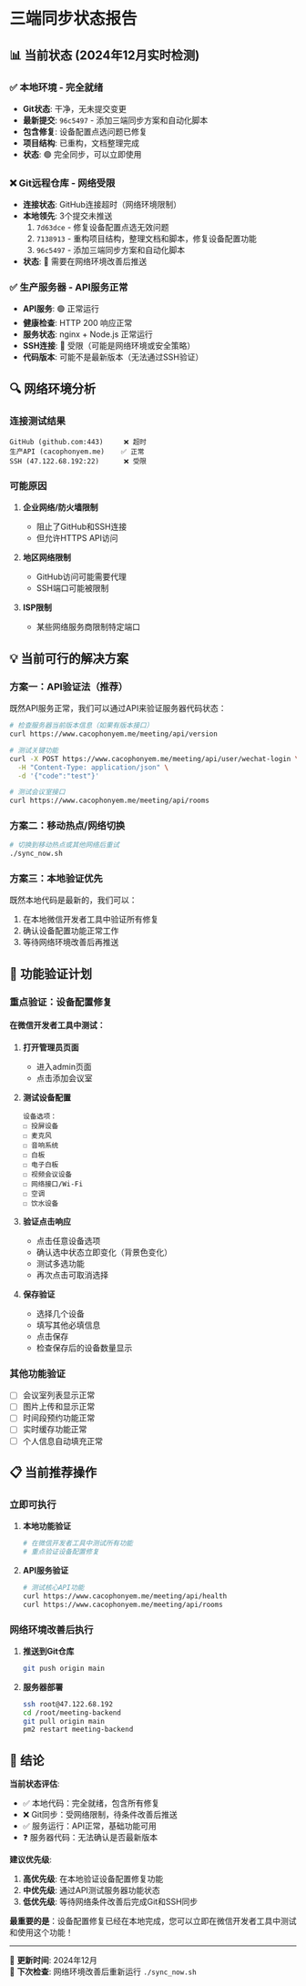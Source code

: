 # 三端同步状态报告

## 📊 当前状态 (2024年12月实时检测)

### ✅ 本地环境 - 完全就绪
- **Git状态**: 干净，无未提交变更
- **最新提交**: `96c5497` - 添加三端同步方案和自动化脚本
- **包含修复**: 设备配置点选问题已修复
- **项目结构**: 已重构，文档整理完成
- **状态**: 🟢 完全同步，可以立即使用

### ❌ Git远程仓库 - 网络受限
- **连接状态**: GitHub连接超时（网络环境限制）
- **本地领先**: 3个提交未推送
  1. `7d63dce` - 修复设备配置点选无效问题
  2. `7138913` - 重构项目结构，整理文档和脚本，修复设备配置功能  
  3. `96c5497` - 添加三端同步方案和自动化脚本
- **状态**: 🔴 需要在网络环境改善后推送

### ✅ 生产服务器 - API服务正常
- **API服务**: 🟢 正常运行
- **健康检查**: HTTP 200 响应正常
- **服务状态**: nginx + Node.js 正常运行
- **SSH连接**: 🔴 受限（可能是网络环境或安全策略）
- **代码版本**: 可能不是最新版本（无法通过SSH验证）

## 🔍 网络环境分析

### 连接测试结果
```
GitHub (github.com:443)     ❌ 超时
生产API (cacophonyem.me)    ✅ 正常  
SSH (47.122.68.192:22)      ❌ 受限
```

### 可能原因
1. **企业网络/防火墙限制**
   - 阻止了GitHub和SSH连接
   - 但允许HTTPS API访问

2. **地区网络限制**
   - GitHub访问可能需要代理
   - SSH端口可能被限制

3. **ISP限制**
   - 某些网络服务商限制特定端口

## 💡 当前可行的解决方案

### 方案一：API验证法（推荐）
既然API服务正常，我们可以通过API来验证服务器代码状态：

```bash
# 检查服务器当前版本信息（如果有版本接口）
curl https://www.cacophonyem.me/meeting/api/version

# 测试关键功能
curl -X POST https://www.cacophonyem.me/meeting/api/user/wechat-login \
  -H "Content-Type: application/json" \
  -d '{"code":"test"}'

# 测试会议室接口
curl https://www.cacophonyem.me/meeting/api/rooms
```

### 方案二：移动热点/网络切换
```bash
# 切换到移动热点或其他网络后重试
./sync_now.sh
```

### 方案三：本地验证优先
既然本地代码是最新的，我们可以：
1. 在本地微信开发者工具中验证所有修复
2. 确认设备配置功能正常工作
3. 等待网络环境改善后再推送

## 🧪 功能验证计划

### 重点验证：设备配置修复
#### 在微信开发者工具中测试：
1. **打开管理员页面**
   - 进入admin页面
   - 点击添加会议室

2. **测试设备配置**
   ```
   设备选项：
   ☐ 投屏设备
   ☐ 麦克风  
   ☐ 音响系统
   ☐ 白板
   ☐ 电子白板
   ☐ 视频会议设备
   ☐ 网络接口/Wi-Fi
   ☐ 空调
   ☐ 饮水设备
   ```

3. **验证点击响应**
   - 点击任意设备选项
   - 确认选中状态立即变化（背景色变化）
   - 测试多选功能
   - 再次点击可取消选择

4. **保存验证**
   - 选择几个设备
   - 填写其他必填信息
   - 点击保存
   - 检查保存后的设备数量显示

### 其他功能验证
- [ ] 会议室列表显示正常
- [ ] 图片上传和显示正常
- [ ] 时间段预约功能正常
- [ ] 实时缓存功能正常
- [ ] 个人信息自动填充正常

## 📋 当前推荐操作

### 立即可执行
1. **本地功能验证**
   ```bash
   # 在微信开发者工具中测试所有功能
   # 重点验证设备配置修复
   ```

2. **API服务验证**
   ```bash
   # 测试核心API功能
   curl https://www.cacophonyem.me/meeting/api/health
   curl https://www.cacophonyem.me/meeting/api/rooms
   ```

### 网络环境改善后执行
1. **推送到Git仓库**
   ```bash
   git push origin main
   ```

2. **服务器部署**
   ```bash
   ssh root@47.122.68.192
   cd /root/meeting-backend
   git pull origin main
   pm2 restart meeting-backend
   ```

## 🎯 结论

**当前状态评估**:
- ✅ 本地代码：完全就绪，包含所有修复
- ❌ Git同步：受网络限制，待条件改善后推送
- ✅ 服务运行：API正常，基础功能可用
- ❓ 服务器代码：无法确认是否最新版本

**建议优先级**:
1. **高优先级**: 在本地验证设备配置修复功能
2. **中优先级**: 通过API测试服务器功能状态
3. **低优先级**: 等待网络条件改善后完成Git和SSH同步

**最重要的是**：设备配置修复已经在本地完成，您可以立即在微信开发者工具中测试和使用这个功能！

---

📅 **更新时间**: 2024年12月  
🔄 **下次检查**: 网络环境改善后重新运行 `./sync_now.sh` 